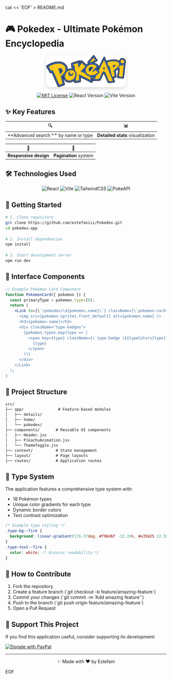 cat << 'EOF' > README.md
# 🎮 Pokedex - Ultimate Pokémon Encyclopedia

<div align="center">
  <img src="https://raw.githubusercontent.com/PokeAPI/media/master/logo/pokeapi_256.png" width="250" style="border-radius: 15px; box-shadow: 0 4px 12px rgba(0,0,0,0.15)" alt="Pokedex Logo">
  
  [![MIT License](https://img.shields.io/badge/License-MIT-green.svg)](LICENSE)
  ![React Version](https://img.shields.io/badge/React-18+-61DAFB.svg?logo=react)
  ![Vite Version](https://img.shields.io/badge/Vite-4.x-646CFF.svg?logo=vite)
</div>

## ✨ Key Features

| 🔍 | 📊 |
|----|----|
| **Advanced search ** by name or type | **Detailed stats** visualization |

| 📱 | 🔄 |
|----|----|
| **Responsive design** | **Pagination** system |

## 🛠️ Technologies Used

<div align="center">

![React](https://img.shields.io/badge/-React-61DAFB?logo=react&logoColor=white&style=for-the-badge)
![Vite](https://img.shields.io/badge/-Vite-646CFF?logo=vite&logoColor=white&style=for-the-badge)
![TailwindCSS](https://img.shields.io/badge/-TailwindCSS-06B6D4?logo=tailwindcss&logoColor=white&style=for-the-badge)
![PokeAPI](https://img.shields.io/badge/-PokeAPI-EF5350?logo=pokemon&logoColor=white&style=for-the-badge)

</div>

## 🚀 Getting Started

```bash
# 1. Clone repository
git clone https://github.com/estefaniii/Pokedex.git
cd pokedex-app

# 2. Install dependencies
npm install

# 3. Start development server
npm run dev
```

## 🎨 Interface Components

```jsx
// Example Pokemon Card Component
function PokemonCard({ pokemon }) {
  const primaryType = pokemon.types[0];
  return (
    <Link to={\`/pokedex/\${pokemon.name}\`} className={\`pokemon-card \${typeColors[primaryType]}\`}>
      <img src={pokemon.sprites.front_default} alt={pokemon.name} />
      <h3>{pokemon.name}</h3>
      <div className="type-badges">
        {pokemon.types.map(type => (
          <span key={type} className={\`type-badge \${typeColors[type]}\`}>
            {type}
          </span>
        ))}
      </div>
    </Link>
  );
}
```

## 📂 Project Structure

```
src/
├── app/               # Feature-based modules
│   ├── details/
│   ├── home/
│   └── pokedex/            
├── components/       # Reusable UI components
│   ├── Header.jsx
│   ├── PikachuAnimation.jsx
│   └── ThemeToggle.jsx
├── context/          # State management
├── layout/           # Page layouts
├── routes/           # Application routes
```

## 🌈 Type System

The application features a comprehensive type system with:

- 18 Pokémon types
- Unique color gradients for each type
- Dynamic border colors
- Text contrast optimization

```css
/* Example type styling */
.type-bg--fire {
  background: linear-gradient(176.37deg, #f96d6f -32.26%, #e35825 22.55%, #e8ae1b 125.72%);
}
.type-text--fire {
  color: white; /* Ensures readability */
}
```

## 🤝 How to Contribute

1. Fork the repository
2. Create a feature branch (\`git checkout -b feature/amazing-feature\`)
3. Commit your changes (\`git commit -m 'Add amazing feature'\`)
4. Push to the branch (\`git push origin feature/amazing-feature\`)
5. Open a Pull Request



## 💖 Support This Project

If you find this application useful, consider supporting its development:

[![Donate with PayPal](https://img.shields.io/badge/Donate-PayPal-00457C?style=for-the-badge&logo=paypal)](https://paypal.me/estefanniii?country.x=PA&locale.x=es_XC)

---

<div align="center">
  <p>✨ Made with ❤️ by Estefani</p>
</div>
EOF

